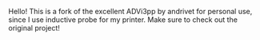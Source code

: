 Hello! This is a fork of the excellent ADVi3pp by andrivet for personal use, since I use inductive probe for my printer. Make sure to check out the original project!

